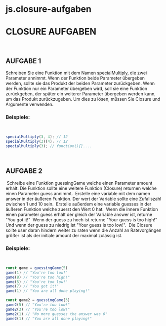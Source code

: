 # js.closure-aufgaben

# CLOSURE AUFGABEN

​
​

## AUFGABE 1

Schreiben Sie eine Funktion mit dem Namen specialMultiply, die zwei Parameter annimmt. Wenn der Funktion beide Parameter übergeben werden, sollte sie das Produkt der beiden Parameter zurückgeben. Wenn der Funktion nur ein Parameter übergeben wird, soll sie eine Funktion zurückgeben, der später ein weiterer Parameter übergeben werden kann, um das Produkt zurückzugeben. Um dies zu lösen, müssen Sie Closure und Argumente verwenden.
​

### Beispiele:

​

```js
specialMultiply(3, 4); // 12
specialMultiply(3)(4); // 12
specialMultiply(3); // function(){}....
```

​

## AUFGABE 2

​
Schreibe eine Funktion guessingGame welche einen Parameter amount erhält. Die Funktion sollte eine weitere Funktion (Closure) returnen welche einen Parameter guess annimmt.
​
Erstelle eine variable mit dem namen answer in der äußeren Funktion. Der wert der Variable sollte eine Zufallszahl zwischen 1 und 10 sein.
​
Erstelle außerdem eine variable guesses in der äußeren Funktion welche zuerst den Wert 0 hat.
​
Wenn die innere Funktion einen parameter guess erhält der gleich der Variable answer ist, returne "You got it!"
​
Wenn der guess zu hoch ist returne "Your guess is too high!"
​
Und wenn der guess zu niedrig ist "Your guess is too low!".
​
Die Closure sollte user daran hindern weiter zu raten wenn die Anzahl an Ratevorgängen größer ist als der initiale amount der maximal zulässig ist.
​
​

### Beispiele:

​

```js
const game = guessingGame(5)
game(1) // "You're too low!"
game(8) // "You're too high!"
game(5) // "You're too low!"
game(7) // "You got it!"
game(1) // "You are all done playing!"
​
const game2 = guessingGame(3)
game2(5) // "You're too low!"
game2(3) // "You're too low!"
game2(1) // "No more guesses the answer was 0"
game2(1) // "You are all done playing!"
```
